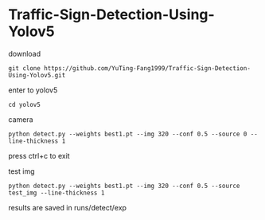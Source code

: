 # Traffic-Sign-Detection-Using-Yolov5

download
```
git clone https://github.com/YuTing-Fang1999/Traffic-Sign-Detection-Using-Yolov5.git
```
enter to yolov5
```
cd yolov5
```

camera
```
python detect.py --weights best1.pt --img 320 --conf 0.5 --source 0 --line-thickness 1
```
press ctrl+c to exit

test img
```
python detect.py --weights best1.pt --img 320 --conf 0.5 --source  test_img --line-thickness 1
```
results are saved in runs/detect/exp
